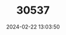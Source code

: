 ---
title: "30537"
category: "Aglaia argentea"
draft: false
date: 2024-02-22 13:03:50
languages:
  Undetermined: ["Balik Angin", "Balik Sempa", "Bangsal", "Bayur", "Durenen", "Kakaduan", "Kesemeg", "Luka-lukam", "Pasak", "Selang", "Sido", "Tanglar"]
---